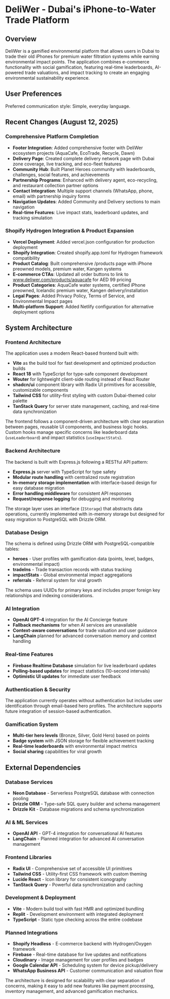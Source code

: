 # DeliWer - Dubai's iPhone-to-Water Trade Platform

## Overview

DeliWer is a gamified environmental platform that allows users in Dubai to trade their old iPhones for premium water filtration systems while earning environmental impact points. The application combines e-commerce functionality with social gamification, featuring real-time leaderboards, AI-powered trade valuations, and impact tracking to create an engaging environmental sustainability experience.

## User Preferences

Preferred communication style: Simple, everyday language.

## Recent Changes (August 12, 2025)

### Comprehensive Platform Completion
- **Footer Integration**: Added comprehensive footer with DeliWer ecosystem projects (AquaCafe, EcoTrade, Recycle, Dawn)
- **Delivery Page**: Created complete delivery network page with Dubai zone coverage, live tracking, and eco-fleet features
- **Community Hub**: Built Planet Heroes community with leaderboards, challenges, social features, and achievements
- **Partnership Programs**: Enhanced with delivery agent, eco-recycling, and restaurant collection partner options
- **Contact Integration**: Multiple support channels (WhatsApp, phone, email) with partnership inquiry forms
- **Navigation Updates**: Added Community and Delivery sections to main navigation
- **Real-time Features**: Live impact stats, leaderboard updates, and tracking simulation

### Shopify Hydrogen Integration & Product Expansion
- **Vercel Deployment**: Added vercel.json configuration for production deployment
- **Shopify Integration**: Created shopify.app.toml for Hydrogen framework compatibility
- **Product Catalog**: Built comprehensive /products page with iPhone preowned models, premium water, Kangen systems
- **E-commerce CTAs**: Updated all order buttons to link to www.deliwer.com/products/aquacafe for AED 99 pricing
- **Product Categories**: AquaCafe water systems, certified iPhone preowned, Icelandic premium water, Kangen delivery/installation
- **Legal Pages**: Added Privacy Policy, Terms of Service, and Environmental Impact pages
- **Multi-platform Support**: Added Netlify configuration for alternative deployment options

## System Architecture

### Frontend Architecture
The application uses a modern React-based frontend built with:
- **Vite** as the build tool for fast development and optimized production builds
- **React 18** with TypeScript for type-safe component development
- **Wouter** for lightweight client-side routing instead of React Router
- **shadcn/ui** component library with Radix UI primitives for accessible, customizable components
- **Tailwind CSS** for utility-first styling with custom Dubai-themed color palette
- **TanStack Query** for server state management, caching, and real-time data synchronization

The frontend follows a component-driven architecture with clear separation between pages, reusable UI components, and business logic hooks. Custom hooks manage specific concerns like leaderboard data (`useLeaderboard`) and impact statistics (`useImpactStats`).

### Backend Architecture
The backend is built with Express.js following a RESTful API pattern:
- **Express.js** server with TypeScript for type safety
- **Modular route handling** with centralized route registration
- **In-memory storage implementation** with interface-based design for easy database migration
- **Error handling middleware** for consistent API responses
- **Request/response logging** for debugging and monitoring

The storage layer uses an interface (`IStorage`) that abstracts data operations, currently implemented with in-memory storage but designed for easy migration to PostgreSQL with Drizzle ORM.

### Database Design
The schema is defined using Drizzle ORM with PostgreSQL-compatible tables:
- **heroes** - User profiles with gamification data (points, level, badges, environmental impact)
- **tradeIns** - Trade transaction records with status tracking
- **impactStats** - Global environmental impact aggregations
- **referrals** - Referral system for viral growth

The schema uses UUIDs for primary keys and includes proper foreign key relationships and indexing considerations.

### AI Integration
- **OpenAI GPT-4** integration for the AI Concierge feature
- **Fallback mechanisms** for when AI services are unavailable
- **Context-aware conversations** for trade valuation and user guidance
- **LangChain** planned for advanced conversation memory and context handling

### Real-time Features
- **Firebase Realtime Database** simulation for live leaderboard updates
- **Polling-based updates** for impact statistics (10-second intervals)
- **Optimistic UI updates** for immediate user feedback

### Authentication & Security
The application currently operates without authentication but includes user identification through email-based hero profiles. The architecture supports future integration of session-based authentication.

### Gamification System
- **Multi-tier hero levels** (Bronze, Silver, Gold Hero) based on points
- **Badge system** with JSON storage for flexible achievement tracking
- **Real-time leaderboards** with environmental impact metrics
- **Social sharing** capabilities for viral growth

## External Dependencies

### Database Services
- **Neon Database** - Serverless PostgreSQL database with connection pooling
- **Drizzle ORM** - Type-safe SQL query builder and schema management
- **Drizzle Kit** - Database migrations and schema synchronization

### AI & ML Services
- **OpenAI API** - GPT-4 integration for conversational AI features
- **LangChain** - Planned integration for advanced AI conversation management

### Frontend Libraries
- **Radix UI** - Comprehensive set of accessible UI primitives
- **Tailwind CSS** - Utility-first CSS framework with custom theming
- **Lucide React** - Icon library for consistent iconography
- **TanStack Query** - Powerful data synchronization and caching

### Development & Deployment
- **Vite** - Modern build tool with fast HMR and optimized bundling
- **Replit** - Development environment with integrated deployment
- **TypeScript** - Static type checking across the entire codebase

### Planned Integrations
- **Shopify Headless** - E-commerce backend with Hydrogen/Oxygen framework
- **Firebase** - Real-time database for live updates and notifications
- **Cloudinary** - Image management for user profiles and badges
- **Google Calendar API** - Scheduling system for device pickup/delivery
- **WhatsApp Business API** - Customer communication and valuation flow

The architecture is designed for scalability with clear separation of concerns, making it easy to add new features like payment processing, inventory management, and advanced gamification mechanics.